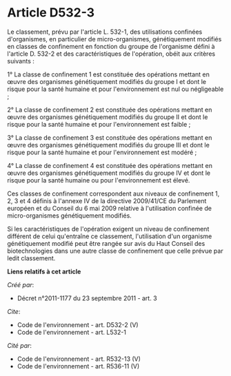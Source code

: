 # Article D532-3

Le classement, prévu par l'article L. 532-1, des utilisations confinées d'organismes, en particulier de micro-organismes,
génétiquement modifiés en classes de confinement en fonction du groupe de l'organisme défini à l'article D. 532-2 et des
caractéristiques de l'opération, obéit aux critères suivants :

1° La classe de confinement 1 est constituée des opérations mettant en œuvre des organismes génétiquement modifiés du groupe
I et dont le risque pour la santé humaine et pour l'environnement est nul ou négligeable ;

2° La classe de confinement 2 est constituée des opérations mettant en œuvre des organismes génétiquement modifiés du groupe
II et dont le risque pour la santé humaine et pour l'environnement est faible ;

3° La classe de confinement 3 est constituée des opérations mettant en œuvre des organismes génétiquement modifiés du groupe
III et dont le risque pour la santé humaine et pour l'environnement est modéré ;

4° La classe de confinement 4 est constituée des opérations mettant en œuvre des organismes génétiquement modifiés du groupe
IV et dont le risque pour la santé humaine ou pour l'environnement est élevé.

Ces classes de confinement correspondent aux niveaux de confinement 1, 2, 3 et 4 définis à l'annexe IV de la directive
2009/41/CE du Parlement européen et du Conseil du 6 mai 2009 relative à l'utilisation confinée de micro-organismes
génétiquement modifiés.

Si les caractéristiques de l'opération exigent un niveau de confinement différent de celui qu'entraîne ce classement,
l'utilisation d'un organisme génétiquement modifié peut être rangée sur avis du Haut Conseil des biotechnologies dans une
autre classe de confinement que celle prévue par ledit classement.

**Liens relatifs à cet article**

_Créé par_:

  - Décret n°2011-1177 du 23 septembre 2011 - art. 3

_Cite_:

  - Code de l'environnement - art. D532-2 (V)
  - Code de l'environnement - art. L532-1

_Cité par_:

  - Code de l'environnement - art. R532-13 (V)
  - Code de l'environnement - art. R536-11 (V)

